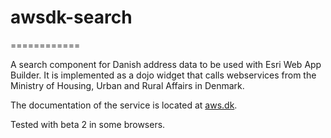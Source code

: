 # awsdk-search
============

A search component for Danish address data to be used with Esri Web App Builder.
It is implemented as a dojo widget that calls webservices from the Ministry of Housing, Urban and Rural Affairs in Denmark. 

The documentation of the service is located at [aws.dk](www.aws.dk).

Tested with beta 2 in some browsers.